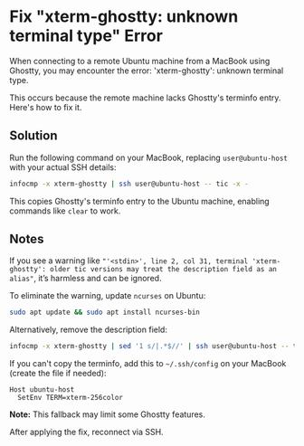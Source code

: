# Fix "xterm-ghostty: unknown terminal type" Error

When connecting to a remote Ubuntu machine from a MacBook using Ghostty, you may encounter the error:
'xterm-ghostty': unknown terminal type.

This occurs because the remote machine lacks Ghostty's terminfo entry. Here's how to fix it.

## Solution

Run the following command on your MacBook, replacing `user@ubuntu-host` with your actual SSH details:

```bash
infocmp -x xterm-ghostty | ssh user@ubuntu-host -- tic -x -
```

This copies Ghostty's terminfo entry to the Ubuntu machine, enabling commands like `clear` to work.

## Notes

If you see a warning like `"'<stdin>', line 2, col 31, terminal 'xterm-ghostty': older tic versions may treat the description field as an alias"`, it’s harmless and can be ignored.

To eliminate the warning, update `ncurses` on Ubuntu:

```bash
sudo apt update && sudo apt install ncurses-bin
```

Alternatively, remove the description field:

```bash
infocmp -x xterm-ghostty | sed '1 s/|.*$//' | ssh user@ubuntu-host -- tic -x -
```

If you can't copy the terminfo, add this to `~/.ssh/config` on your MacBook (create the file if needed):

```
Host ubuntu-host
  SetEnv TERM=xterm-256color
```

**Note:** This fallback may limit some Ghostty features.

After applying the fix, reconnect via SSH.
